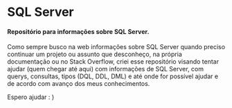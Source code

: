 # SQL Server

#### Repositório para informações sobre SQL Server.

Como sempre busco na web informações sobre SQL Server quando preciso continuar um projeto ou assunto que desconheço, na própria documentação ou no Stack Overflow, criei esse repositório visando tentar ajudar (quem chegar até aqui) com informações de SQL Server, com querys, consultas, tipos (DQL, DDL, DML) e até onde for possível ajudar e de acordo com avanço dos meus conhecimentos.

Espero ajudar : )
